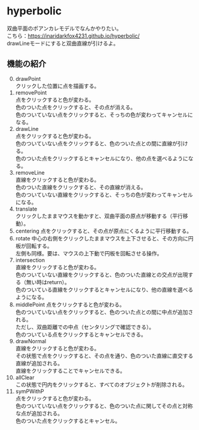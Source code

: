 # hyperbolic
双曲平面のポアンカレモデルでなんかやりたい。  
こちら：https://inaridarkfox4231.github.io/hyperbolic/  
drawLineモードにすると双曲直線が引けるよ。  
## 機能の紹介  
0.  drawPoint  
    クリックした位置に点を描画する。
1.  removePoint  
    点をクリックすると色が変わる。  
    色のついた点をクリックすると、その点が消える。  
    色のついていない点をクリックすると、そっちの色が変わってキャンセルになる。  
2.  drawLine  
    点をクリックすると色が変わる。  
    色のついていない点をクリックすると、色のついた点との間に直線が引ける。  
    色のついた点をクリックするとキャンセルになり、他の点を選べるようになる。  
3.  removeLine  
    直線をクリックすると色が変わる。  
    色のついた直線をクリックすると、その直線が消える。  
    色のついていない直線をクリックすると、そっちの色が変わってキャンセルになる。  
4.  translate  
    クリックしたままマウスを動かすと、双曲平面の原点が移動する（平行移動）。  
5.  centering
    点をクリックすると、その点が原点にくるように平行移動する。  
6.  rotate
    中心の右側をクリックしたままマウスを上下させると、その方向に円板が回転する。  
    左側も同様。要は、マウスの上下動で円板を回転させる操作。  
7.  intersection  
    直線をクリックすると色が変わる。  
    色のついていない直線をクリックすると、色のついた直線との交点が出現する（無い時はreturn）。  
    色のついている直線をクリックするとキャンセルになり、他の直線を選べるようになる。  
8.  middlePoint
    点をクリックすると色が変わる。  
    色のついていない点をクリックすると、色のついた点との間に中点が追加される。  
    ただし、双曲距離での中点（センタリングで確認できる）。  
    色のついている点をクリックするとキャンセルできる。  
9.  drawNormal  
    直線をクリックすると色が変わる。  
    その状態で点をクリックすると、その点を通り、色のついた直線に直交する直線が追加される。  
    直線をクリックすることでキャンセルできる。  
10. allClear  
    この状態で円内をクリックすると、すべてのオブジェクトが削除される。  
11. symPWithP  
    点をクリックすると色が変わる。  
    色のついていない点をクリックすると、色のついた点に関してその点と対称な点が追加される。  
    色のついた点をクリックするとキャンセル。
